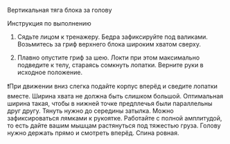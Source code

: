 Вертикальная тяга блока за голову

Инструкция по выполнению

1. Сядьте лицом к тренажеру. Бедра зафиксируйте под валиками. Возьмитесь за гриф верхнего блока широким хватом сверху.

2. Плавно опустите гриф за шею. Локти при этом максимально подведите к телу, стараясь сомкнуть лопатки. Верните руки в исходное положение.

❗️﻿﻿При движении вниз слегка подайте корпус вперёд и сведите лопатки вместе. 
﻿﻿Ширина хвата не должна быть слишком большой. Оптимальная ширина такая, чтобы в нижней точке предплечья были параллельны друг другу. 
﻿﻿Тянуть нужно до середины затылка.
Можно зафиксироваться лямками к рукоятке.
Работайте с полной амплитудой, то есть дайте вашим мышцам растянуться под тяжестью груза.
﻿﻿Голову нужно держать прямо и смотреть вперёд. Спина ровная.
